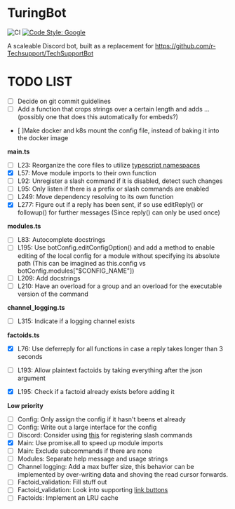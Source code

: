 # TuringBot
![CI](https://github.com/github/docs/actions/workflows/ci.yaml/badge.svg)
[![Code Style: Google](https://img.shields.io/badge/code%20style-google-blueviolet.svg)](https://github.com/google/gts)

A scaleable Discord bot, built as a replacement for https://github.com/r-Techsupport/TechSupportBot

# TODO LIST
- [ ] Decide on git commit guidelines
- [ ] Add a function that crops strings over a certain length and adds ... (possibly one that does this automatically for embeds?)
- [ ]Make docker and k8s mount the config file, instead of baking it into the docker image

**main.ts**
- [ ] L23: Reorganize the core files to utilize [typescript namespaces](https://www.typescriptlang.org/docs/handbook/namespaces.html)
- [x] L57: Move module imports to their own function
- [ ] L92: Unregister a slash command if it is disabled, detect such changes
- [ ] L95: Only listen if there is a prefix or slash commands are enabled
- [ ] L249: Move dependency resolving to its own function
- [x] L277: Figure out if a reply has been sent, if so use editReply() or followup() for further messages (Since reply() can only be used once)

**modules.ts**
- [ ] L83: Autocomplete docstrings
- [ ] L195: Use botConfig.editConfigOption() and add a method to enable editing of the local config for a module without specifying its absolute path (This can be imagined as this.config vs botConfig.modules["$CONFIG_NAME"])
- [ ] L209: Add docstrings
- [ ] L210: Have an overload for a group and an overload for the executable version of the command

**channel_logging.ts**
- [ ] L315: Indicate if a logging channel exists

**factoids.ts**
- [x] L76: Use deferreply for all functions in case a reply takes longer than 3 seconds
- [ ] L193: Allow plaintext factoids by taking everything after the json argument
- [x] L195: Check if a factoid already exists before adding it


**Low priority**
- [ ] Config: Only assign the config if it hasn't beens et already
- [ ] Config: Write out a large interface for the config
- [ ] Discord: Consider using [this](https://discord.com/developers/docs/interactions/application-commands#create-guild-application-command) for registering slash commands
- [x] Main: Use promise.all to speed up module imports
- [ ] Main: Exclude subcommands if there are none
- [ ] Modules: Separate help message and usage strings
- [ ] Channel logging: Add a max buffer size, this behavior can be implemented by over-writing data and shoving the read cursor forwards.
- [ ] Factoid_validation: Fill stuff out
- [ ] Factoid_validation: Look into supporting [link buttons](https://discord.com/developers/docs/interactions/message-components)
- [ ] Factoids: Implement an LRU cache
